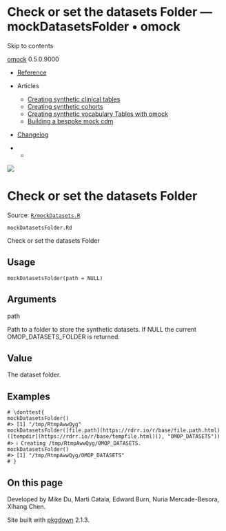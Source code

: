 # Check or set the datasets Folder — mockDatasetsFolder • omock

Skip to contents

[omock](../index.html) 0.5.0.9000

  * [Reference](../reference/index.html)
  * Articles
    * [Creating synthetic clinical tables](../articles/a01_Creating_synthetic_clinical_tables.html)
    * [Creating synthetic cohorts](../articles/a02_Creating_synthetic_cohorts.html)
    * [Creating synthetic vocabulary Tables with omock](../articles/a03_Creating_a_synthetic_vocabulary.html)
    * [Building a bespoke mock cdm](../articles/a04_Building_a_bespoke_mock_cdm.html)
  * [Changelog](../news/index.html)


  *   * [](https://github.com/ohdsi/omock/)



![](../logo.png)

# Check or set the datasets Folder

Source: [`R/mockDatasets.R`](https://github.com/ohdsi/omock/blob/main/R/mockDatasets.R)

`mockDatasetsFolder.Rd`

Check or set the datasets Folder

## Usage
    
    
    mockDatasetsFolder(path = NULL)

## Arguments

path
    

Path to a folder to store the synthetic datasets. If NULL the current OMOP_DATASETS_FOLDER is returned.

## Value

The dataset folder.

## Examples
    
    
    # \donttest{
    mockDatasetsFolder()
    #> [1] "/tmp/RtmpAwwQyg"
    mockDatasetsFolder([file.path](https://rdrr.io/r/base/file.path.html)([tempdir](https://rdrr.io/r/base/tempfile.html)(), "OMOP_DATASETS"))
    #> ℹ Creating /tmp/RtmpAwwQyg/OMOP_DATASETS.
    mockDatasetsFolder()
    #> [1] "/tmp/RtmpAwwQyg/OMOP_DATASETS"
    # }
    
    

## On this page

Developed by Mike Du, Marti Catala, Edward Burn, Nuria Mercade-Besora, Xihang Chen.

Site built with [pkgdown](https://pkgdown.r-lib.org/) 2.1.3.

